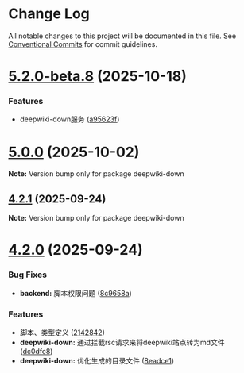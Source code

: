 # Change Log

All notable changes to this project will be documented in this file.
See [Conventional Commits](https://conventionalcommits.org) for commit guidelines.

# [5.2.0-beta.8](https://github.com/weicanie/prisma-ai/compare/v5.2.0-beta.7...v5.2.0-beta.8) (2025-10-18)

### Features

- deepwiki-down服务 ([a95623f](https://github.com/weicanie/prisma-ai/commit/a95623f1b94bb263bb60596f2b1a5e9060137f2d))

# [5.0.0](https://github.com/weicanie/prisma-ai/compare/v4.2.1...v5.0.0) (2025-10-02)

**Note:** Version bump only for package deepwiki-down

## [4.2.1](https://github.com/weicanie/prisma-ai/compare/v4.2.0...v4.2.1) (2025-09-24)

**Note:** Version bump only for package deepwiki-down

# [4.2.0](https://github.com/weicanie/prisma-ai/compare/v4.1.7...v4.2.0) (2025-09-24)

### Bug Fixes

- **backend:** 脚本权限问题 ([8c9658a](https://github.com/weicanie/prisma-ai/commit/8c9658a1c7b8d62a5c8560a21b08d36eb652419b))

### Features

- 脚本、类型定义 ([2142842](https://github.com/weicanie/prisma-ai/commit/21428424f1da5f1f12eb2c8f957c6203e87b3574))
- **deepwiki-down:** 通过拦截rsc请求来将deepwiki站点转为md文件 ([dc0dfc8](https://github.com/weicanie/prisma-ai/commit/dc0dfc82d40b84e9bc8705d714549b6a7bd0643f))
- **deepwiki-down:** 优化生成的目录文件 ([8eadce1](https://github.com/weicanie/prisma-ai/commit/8eadce1498542f570bf2bc5acbb36dfcb149c800))
